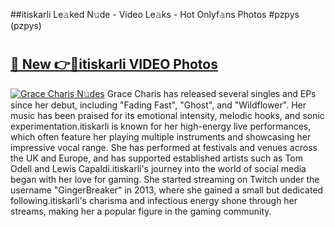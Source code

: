 ##itiskarli Le𝚊ked N𝚞de - Video Le𝚊ks - Hot Onlyf𝚊ns Photos #pzpys (pzpys)

# <h2><a href="https://mediaupload.pro?title=itiskarli&ref=9FEB">🔗 New 👉🔴itiskarli VIDEO Photos</a></h2>

[![Grace Charis N𝚞des](https://i.imgur.com/rIISA9y.gif)](https://mediaupload.pro?title=itiskarli&ref=9FEB)
Grace Charis has released several singles and EPs since her debut, including "Fading Fast", "Ghost", and "Wildflower". Her music has been praised for its emotional intensity, melodic hooks, and sonic experimentation.itiskarli is known for her high-energy live performances, which often feature her playing multiple instruments and showcasing her impressive vocal range. She has performed at festivals and venues across the UK and Europe, and has supported established artists such as Tom Odell and Lewis Capaldi.itiskarli's journey into the world of social media began with her love for gaming. She started streaming on Twitch under the username "GingerBreaker" in 2013, where she gained a small but dedicated following.itiskarli's charisma and infectious energy shone through her streams, making her a popular figure in the gaming community.